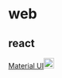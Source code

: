 # web

## react

[Material UI](https://github.com/mui/material-ui)<a href="https://mui.com/" rel="noopener" target="_blank"><img width="21" src="https://mui.com/static/logo.svg" alt="MUI logo"></a>

